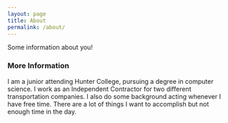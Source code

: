 ```yaml
---
layout: page
title: About
permalink: /about/
---
```


Some information about you!

### More Information

I am a junior attending Hunter College, pursuing a degree in computer science. I work as an Independent Contractor for two different transportation companies. I also do some background acting whenever I have free time. There are a lot of things I want to accomplish but not enough time in the day.  

